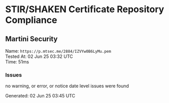 # STIR/SHAKEN Certificate Repository Compliance

## Martini Security

Name: `https://p.mtsec.me/2884/IZVYw0B6LyMu.pem`\
Tested At: 02 Jun 25 03:32 UTC\
Time: 51ms

### Issues

no warning, or error, or notice date level issues were found

Generated: 02 Jun 25 03:45 UTC